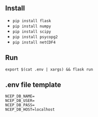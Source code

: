 ## Install

- `pip install flask`
- `pip install numpy`
- `pip install scipy`
- `pip install psycopg2`
- `pip install netCDF4`

## Run

`export $(cat .env | xargs) && flask run`

## .env file template
```
NCEP_DB_NAME=
NCEP_DB_USER=
NCEP_DB_PASS=
NCEP_DB_HOST=localhost
```
